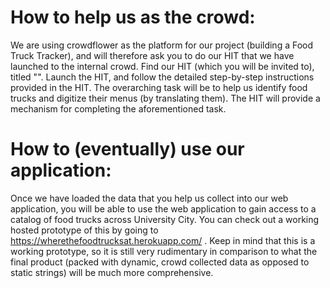 # How to help us as the crowd:

We are using crowdflower as the platform for our project (building a Food Truck Tracker), and will therefore ask you to do our HIT that we have
launched to the internal crowd. 
Find our HIT (which you will be invited to), titled "".
Launch the HIT, and follow the detailed step-by-step instructions provided in the HIT. The overarching task will be to help us identify food trucks
and digitize their menus (by translating them). The HIT will provide a mechanism for completing the aforementioned task.

# How to (eventually) use our application:

Once we have loaded the data that you help us collect into our web application, you will be able to use the web application to gain access to a catalog of
food trucks across University City. You can check out a working hosted prototype of this by going to https://wherethefoodtrucksat.herokuapp.com/ . Keep in
mind that this is a working prototype, so it is still very rudimentary in comparison to what the final product (packed with dynamic, crowd collected data as opposed to static strings) will be much more comprehensive.